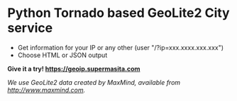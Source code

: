 # Python Tornado based GeoLite2 City service
* Get information for your IP or any other (user "/?ip=xxx.xxxx.xxx.xxx")
* Choose HTML or JSON output

**Give it a try! https://geoip.supermasita.com** 

*We use GeoLite2 data created by MaxMind, available from http://www.maxmind.com.*
